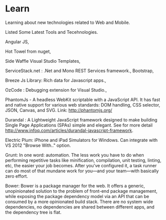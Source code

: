 Learn
=====

Learning about new technologies related to Web and Mobile.

Listed Some Latest Tools and Tecehnologies.

Angular JS,  

Hot Towel from nuget, 

Side Waffle Visual Studio Templates, 

ServiceStack.net : .Net and Mono REST Services framework., 
Bootstrap, 

Breeze Js Library: Rich data for Javascript apps., 

OzCode : Debugging extension for Visual Studio., 

PhantomJs - A headless WebKit scriptable with a JavaScript API. It has fast and native support for various web standards: DOM handling, CSS selector, JSON, Canvas, and SVG. Link: http://phantomjs.org/

Durandal : A Lightweight JavaScript framework designed to make building Single Page Applications (SPAs) simple and elegant.
           See for more detail http://www.infoq.com/articles/durandal-javascript-framework.
           
Electric Plum: iPhone and iPad Simulators for Windows. Can integrate with VS 2012 "Browse With.." option.

Grunt: In one word: automation. The less work you have to do when performing repetitive tasks like minification, compilation, unit testing, linting, etc, the easier your job becomes. After you've configured it, a task runner can do most of that mundane work for you—and your team—with basically zero effort.

Bower: Bower is a package manager for the web. It offers a generic, unopinionated solution to the problem of front-end package management, while exposing the package dependency model via an API that can be consumed by a more opinionated build stack. There are no system wide dependencies, no dependencies are shared between different apps, and the dependency tree is flat.

